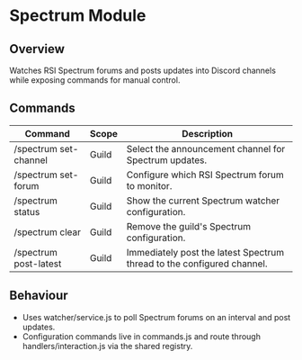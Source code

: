 ﻿# Spectrum Module

## Overview
Watches RSI Spectrum forums and posts updates into Discord channels while exposing commands for manual control.

## Commands
| Command | Scope | Description |
|---------|-------|-------------|
| /spectrum set-channel | Guild | Select the announcement channel for Spectrum updates. |
| /spectrum set-forum | Guild | Configure which RSI Spectrum forum to monitor. |
| /spectrum status | Guild | Show the current Spectrum watcher configuration. |
| /spectrum clear | Guild | Remove the guild's Spectrum configuration. |
| /spectrum post-latest | Guild | Immediately post the latest Spectrum thread to the configured channel. |

## Behaviour
- Uses watcher/service.js to poll Spectrum forums on an interval and post updates.
- Configuration commands live in commands.js and route through handlers/interaction.js via the shared registry.
